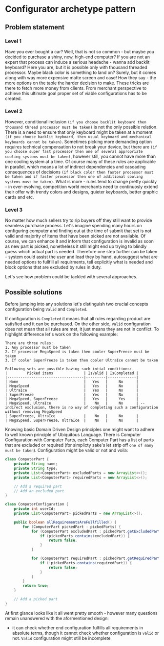 # Configurator archetype pattern

## Problem statement

### Level 1

Have you ever bought a car? Well, that is not so common - but maybe you decided to purchase a shiny, new, high-end computer? If you are not an expert that process can induce a serious headache - wanna add backlit keyboard? Here you are, but it is possible only with thousand threaded processor. Maybe black color is something to land on? Surely, but it comes along with way more expensive matte screen and case! How they say - the more options on the table the harder decision to make. These tricks are there to fetch more money from clients. From merchant perspective to achieve this ultimate goal proper set of viable configurations has to be created.

### Level 2

However, conditional inclusion `(if you choose backlit keyboard then thousand thread processor must be taken)` is not the only possible relation. There is a need to ensure that only keyboard might be taken at a moment `(if you choose backlit keyboard, then usual keyboard and mechanical keyboards cannot be taken)`. Sometimes picking more demanding option requires technical compensation to not break your device, but there are `(if you choose super fast processor then one of several appropriate cooling systems must be taken)`, however still, you cannot have more than one cooling system at a time. Of course many of these rules are applicable in parallel, which means a lot of indirect dependencies and cascading consequences of decisions `(if black color then faster processor must be taken and if faster processor then one of additional cooling systems must be taken)`. What is more - rules tend to change pretty quickly - in ever-evolving, competition world merchants need to continuosly extend their offer with trendy colors and designs, quieter keyboards, better graphic cards and etc.

### Level 3

No matter how much sellers try to rip buyers off they still want to provide seamless purchase process. Let's imagine spending many hours on configuring computer and finding out at the time of submit that set is not valid and majority of items that have been picked are not available. Of course, we can enhance it and inform that configuration is invalid as soon as new part is picked, nonetheless it still might end up trying to blindly guess which actual part is needed. Therefore one step further can be taken - system could assist the user and lead they by hand, autosuggest what are needed options to fullfill all requirments, tell explicitly what is needed and block options that are excluded by rules in duty.

Let's see how problem could be tackled with several approaches.

## Possible solutions

Before jumping into any solutions let's distinguish two crucial concepts configuration being `Valid` and `Completed`. 

If configuration is `Completed` it means that all rules regarding product are satisfied and it can be purchased. On the other side, `Valid` configuration does not mean that all rules are met, it just means they are not in conflict. To highlight difference let's work on the following example:

```
There are three rules: 
1. Any processor must be taken
2. If processor MegaSpeed is taken then cooler SuperFreeze must be taken
3. If cooler SuperFreeze is taken then cooler UltraIce cannot be taken

Following sets are possible having such intial conditions: 
|         Picked items              | IsValid | IsCompleted |
|-----------------------------------|---------|-------------|
| None                              |   Yes   |     No      |
| MegaSpeed                         |   Yes   |     No      |
| UltraIce                          |   Yes   |     No      |
| SuperFreeze                       |   Yes   |     No      |
| MegaSpeed, SuperFreeze            |   Yes   |     Yes     |
| MegaSpeed, UltraIce               |    No   |     No      | -- indirect exclusion, there is no way of completing such a configuration without removing MegaSpeed
| SuperFreeze, UltraIce             |    No   |     No      |
| MegaSpeed, SuperFreeze, UltraIce  |    No   |     No      |
```

Knowing basic Domain Driven Design principles one might want to adhere to well known principle of Ubiquitous Language. There is Computer Configuration with Computer Parts, each Computer Part has a list of parts that are excluded or required (for simplicty sake's let strip off `one of many must be taken`). Configuration might be valid or not and voila:

```java
class ComputerPart {
    private String name;
    private String type;
    private List<ComputerPart> excludedParts = new ArrayList<>();
    private List<ComputerPart> requiredParts = new ArrayList<>();

    // Add a required part
    // Add an excluded part
}

class ComputerConfiguration {
    private int userId;
    private List<ComputerPart> pickedParts = new ArrayList<>();

    public boolean allRequirementsAreFullfilled() {
        for (ComputerPart pickedPart : pickedParts) {
            for (ComputerPart excludedPart : pickedPart.getExcludedParts()) {
                if (pickedParts.contains(excludedPart)) {
                    return false;
                }
            }

            for (ComputerPart requiredPart : pickedPart.getRequiredParts()) {
                if (!pickedParts.contains(requiredPart)) {
                    return false;
                }
            }
        }
        return true;
    }

    // Add a picked part
}
```

At first glance looks like it all went pretty smooth - however many questions remain unanswered with the aformentioned design:
* it can check whether end configuration fulfills all requirements in absolute terms, though it cannot check whether configuration is `valid` or not. `Valid` configuration might still be incomplete